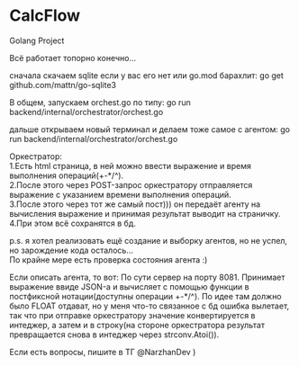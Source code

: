 # CalcFlow
Golang Project

Всё работает топорно конечно...

cначала скачаем sqlite если у вас его нет или go.mod барахлит:
go get github.com/mattn/go-sqlite3

В общем, запускаем orchest.go по типу: 
go run backend/internal/orchestrator/orchest.go

дальше открываем новый терминал и делаем тоже самое с агентом:
go run backend/internal/orchestrator/orchest.go

Оркестратор:   
1.Есть html cтраница, в ней можно ввести выражение и время выполнения операций(+-*/^).   
2.После этого через POST-запрос оркестратору отправляется выражение с указанием времени выполнения операций.    
3.После этого через тот же самый пост))) он передаёт агенту на вычисления выражение и принимая результат выводит на страничку.   
4.При этом всё сохранятся в бд.   

p.s. я хотел реализовать ещё создание и выборку агентов, но не успел, но зарождение кода осталось...   
По крайне мере есть проверка состояния агента :)

Если описать агента, то вот:
По сути сервер на порту 8081. Принимает выражение ввиде JSON-а и вычисляет с помощью функции
в постфиксной нотации(доступны операции +-*/^). По идее там должно было FLOAT отдават, но у
меня что-то связанное с бд ошибка вылетает, так что при отправке оркестратору значение конвертируется
в интеджер, а затем и в строку(на стороне оркестратора результат превращается снова в интеджер через strconv.Atoi()).


Если есть вопросы, пишите в ТГ @NarzhanDev )
